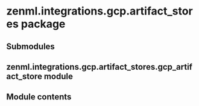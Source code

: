 # zenml.integrations.gcp.artifact_stores package

## Submodules

## zenml.integrations.gcp.artifact_stores.gcp_artifact_store module

## Module contents
